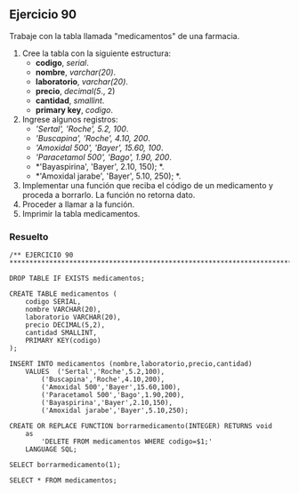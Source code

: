 ## Ejercicio 90

Trabaje con la tabla llamada "medicamentos" de una farmacia.

1. Cree la tabla con la siguiente estructura:
	* **codigo**, *serial*.
	* **nombre**, *varchar(20)*.
	* **laboratorio**, *varchar(20)*.
	* **precio**, *decimal(5*., 2)
	* **cantidad**, *smallint*.
	* **primary key**, *codigo*.
2. Ingrese algunos registros:
	* *'Sertal', 'Roche', 5.2, 100*.
	* *'Buscapina', 'Roche', 4.10, 200*.
	* *'Amoxidal 500', 'Bayer', 15.60, 100*.
	* *'Paracetamol 500', 'Bago', 1.90, 200*.
	* *'Bayaspirina', 'Bayer', 2.10, 150); *.
	* *'Amoxidal jarabe', 'Bayer', 5.10, 250); *.
3. Implementar una función que reciba el código de un medicamento y proceda a borrarlo. La función no retorna dato.
4. Proceder a llamar a la función.
5. Imprimir la tabla medicamentos.


### Resuelto	
``` 			
/** EJERCICIO 90
******************************************************************************/

DROP TABLE IF EXISTS medicamentos;

CREATE TABLE medicamentos (
	codigo SERIAL,
	nombre VARCHAR(20),
	laboratorio VARCHAR(20),
	precio DECIMAL(5,2),
	cantidad SMALLINT,
	PRIMARY KEY(codigo)
);

INSERT INTO medicamentos (nombre,laboratorio,precio,cantidad)
	VALUES	('Sertal','Roche',5.2,100),
		('Buscapina','Roche',4.10,200),
		('Amoxidal 500','Bayer',15.60,100),
		('Paracetamol 500','Bago',1.90,200),
		('Bayaspirina','Bayer',2.10,150),
		('Amoxidal jarabe','Bayer',5.10,250); 

CREATE OR REPLACE FUNCTION borrarmedicamento(INTEGER) RETURNS void
	as
		'DELETE FROM medicamentos WHERE codigo=$1;'
	LANGUAGE SQL;

SELECT borrarmedicamento(1);

SELECT * FROM medicamentos;


``` 			
